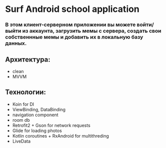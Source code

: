 <h1>Surf Android school application</h1>

<h3>В этом клиент-серверном приложении вы можете войти/выйти из аккаунта, загрузить мемы с сервера, создать свои собственнные мемы и добавить их в локальную базу данных.</h3>

<h2>Архитектура:</h2>
<ul>
  <li>clean</li>
  <li>MVVM</li>
</ul>

<h2>Технологии:</h2>
<ul>
  <li>Koin for DI</li>
  <li>ViewBinding, DataBinding</li>
  <li>navigation component</li>
  <li>room db</li>
  <li>Retrofit2 + Gson for network requests</li>
  <li>Glide for loading photos</li>
  <li>Kotlin coroutines + RxAndroid for multithreding</li>
  <li>LiveData</li>
</ul>
